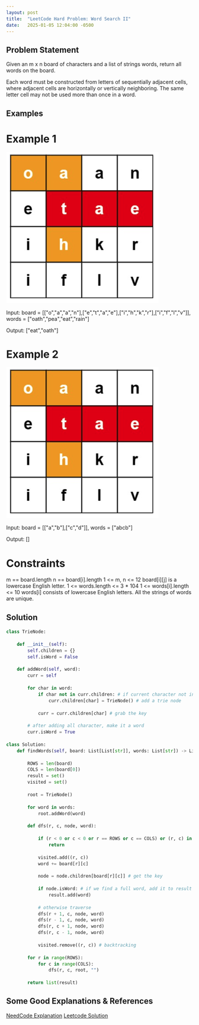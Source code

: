```yaml
---
layout: post
title:  "LeetCode Hard Problem: Word Search II"
date:   2025-01-05 12:04:00 -0500
---
```

## Problem Statement
Given an m x n board of characters and a list of strings words, return all words on the board.

Each word must be constructed from letters of sequentially adjacent cells, where adjacent cells are horizontally or vertically neighboring. The same letter cell may not be used more than once in a word.

## Examples
# Example 1
![character board](/static/img/word_search_ii_example_1.png)

Input: board = [["o","a","a","n"],["e","t","a","e"],["i","h","k","r"],["i","f","l","v"]], 
words = ["oath","pea","eat","rain"]

Output: ["eat","oath"]

# Example 2
![character board](/static/img/word_search_ii_example_1.png)

Input: board = [["a","b"],["c","d"]], 
words = ["abcb"]

Output: []

# Constraints

m == board.length
n == board[i].length
1 <= m, n <= 12
board[i][j] is a lowercase English letter.
1 <= words.length <= 3 * 104
1 <= words[i].length <= 10
words[i] consists of lowercase English letters.
All the strings of words are unique.


## Solution

```python
class TrieNode:

    def __init__(self):
        self.children = {}
        self.isWord = False
    
    def addWord(self, word):
        curr = self

        for char in word:
            if char not in curr.children: # if current character not in children dictionary keys
                curr.children[char] = TrieNode() # add a trie node

            curr = curr.children[char] # grab the key
        
        # after adding all character, make it a word
        curr.isWord = True

class Solution:
    def findWords(self, board: List[List[str]], words: List[str]) -> List[str]:

        ROWS = len(board)
        COLS = len(board[0])
        result = set()
        visited = set()

        root = TrieNode()

        for word in words:
            root.addWord(word)

        def dfs(r, c, node, word):

            if (r < 0 or c < 0 or r == ROWS or c == COLS) or (r, c) in visited or board[r][c] not in node.children:
                return
            
            visited.add((r, c))
            word += board[r][c]

            node = node.children[board[r][c]] # get the key

            if node.isWord: # if we find a full word, add it to result
                result.add(word)
            
            # otherwise traverse
            dfs(r + 1, c, node, word)
            dfs(r - 1, c, node, word)
            dfs(r, c + 1, node, word)
            dfs(r, c - 1, node, word)

            visited.remove((r, c)) # backtracking
        
        for r in range(ROWS):
            for c in range(COLS):
                dfs(r, c, root, "")
        
        return list(result)

```

## Some Good Explanations & References

[NeedCode Explanation](https://www.youtube.com/watch?v=asbcE9mZz_U)
[Leetcode Solution](https://leetcode.com/problems/word-search-ii/solutions/)